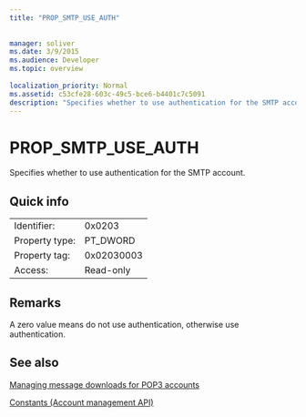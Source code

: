 ```yaml
---
title: "PROP_SMTP_USE_AUTH"
 
 
manager: soliver
ms.date: 3/9/2015
ms.audience: Developer
ms.topic: overview
 
localization_priority: Normal
ms.assetid: c53cfe28-603c-49c5-bce6-b4401c7c5091
description: "Specifies whether to use authentication for the SMTP account."
---
```


# PROP_SMTP_USE_AUTH

Specifies whether to use authentication for the SMTP account.
  
## Quick info

|||
|:-----|:-----|
|Identifier:  <br/> |0x0203  <br/> |
|Property type:  <br/> |PT_DWORD  <br/> |
|Property tag:  <br/> |0x02030003  <br/> |
|Access:  <br/> |Read-only  <br/> |
   
## Remarks

A zero value means do not use authentication, otherwise use authentication.
  
## See also



[Managing message downloads for POP3 accounts](managing-message-downloads-for-pop3-accounts.md)
  
[Constants (Account management API)](constants-account-management-api.md)

